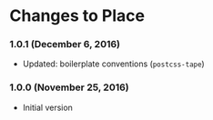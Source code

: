 # Changes to Place

### 1.0.1 (December 6, 2016)

- Updated: boilerplate conventions (`postcss-tape`)

### 1.0.0 (November 25, 2016)

- Initial version
